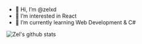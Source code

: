 - 👋 Hi, I’m @zelxd
- 👀 I’m interested in React
- 🌱 I’m currently learning Web Development & C#

![Zel's github stats](https://github-readme-stats.vercel.app/api?username=zelxd)
